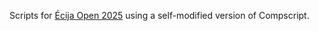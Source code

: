 Scripts for [Écija Open 2025](https://www.worldcubeassociation.org/competitions/EcijaOpen2025) using a self-modified version of Compscript.
